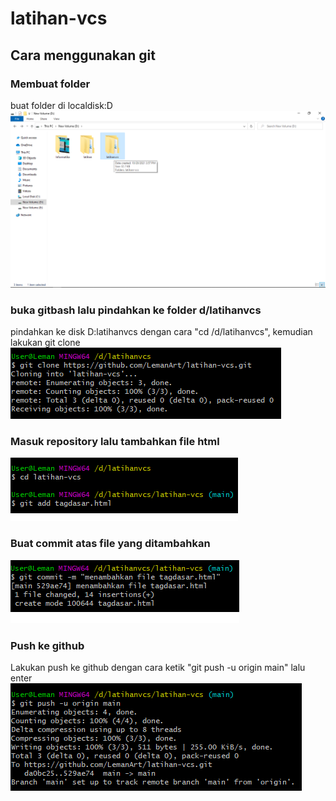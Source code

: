 # latihan-vcs

## Cara menggunakan git

### Membuat folder
buat folder di localdisk:D
![gambar1](ss/createfolder.png)

### buka gitbash lalu pindahkan ke folder d/latihanvcs
pindahkan ke disk D:latihanvcs dengan cara "cd /d/latihanvcs", kemudian lakukan git clone
![gambar2](ss/1.png)

### Masuk repository lalu tambahkan file html
![gambar3](ss/2.png)

### Buat commit atas file yang ditambahkan
![gambar4](ss/3.png)

### Push ke github
Lakukan push ke github dengan cara ketik "git push -u origin main" lalu enter
![gambar5](ss/4.png)